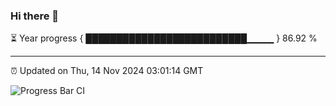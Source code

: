 ### Hi there 👋

⏳ Year progress { ██████████████████████████▁▁▁▁ } 86.92 %

---

⏰ Updated on Thu, 14 Nov 2024 03:01:14 GMT

![Progress Bar CI](https://github.com/IshwaranRudhara/GIT-ACTION/workflows/Progress%20Bar%20CI/badge.svg)
